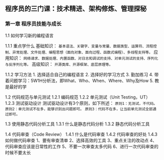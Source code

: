 <!--
 * @Descripttion: 
 * @Author: Gorgio.Liu
 * @version: 
 * @Date: 2023-03-30 20:14:45
 * @LastEditors: Gorgio.Liu
 * @LastEditTime: 2023-03-30 21:56:22
-->
## 程序员的三门课：技术精进、架构修炼、管理探秘

### 第一章 程序员技能与成长

1.1 如何学习新的编程语言

  1.1.1 重点学什么
    基础知识：
      `基本语法、关键字、变量与常量、数据类型、运算符、流程控制、异常处理、文件处理、编程思想（面向对象、面向过程、函数式编程）、多线程支持等。`
    应用知识：
      `网络请求、数据处理、内置函数、对日志和调试的支持、对单元测试的支持、序列化与反序列化等。`
    高级知识：
      `开源类库、开源框架、底层原理等。`
  
  1.1.2 学习方法
    1. 选择适合自己的编程语言
    2. 选择好的学习方式
    3. 勤加练习
    4. 带着问题学习：5W1H分析法，即What、Who、When、Where、Why及How
    5. 教是最好的学

1.2 代码规范与单元测试
  1.2.1 编码规范
  1.2.2 单元测试（Unit Testing，UT）
  1.2.3 测试驱动设计
    测试驱动设计有3个原则，如下所述：
      `原则1：无测试，不代码。`
      `原则2：单元测试不在多，能够识别出问题即可。`
      `原则3：代码不在多，让当前单元测试全部通过即可。`

1.3 使用静态代码分析工具
  1.3.1 什么是静态代码分析
  1.3.2 静态代码分析工具

1.4 代码审查（Code Review）
  1.4.1 什么是代码审查
  1.4.2 代码审查的好处
  1.4.3 如何做代码审查
    1、要有审查清单
    2、选择高效的工具
    3、重点关注的改动点
    4、代码审查应该是日常性的工作
    5、不要一次审查太多代码
    6、进行一次代码审查的时候不要太长